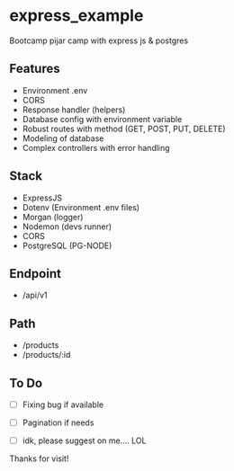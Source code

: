 # express_example
 Bootcamp pijar camp with express js & postgres

## Features
- Environment .env
- CORS
- Response handler (helpers)
- Database config with environment variable
- Robust routes with method (GET, POST, PUT, DELETE)
- Modeling of database
- Complex controllers with error handling

## Stack
- ExpressJS
- Dotenv (Environment .env files)
- Morgan (logger)
- Nodemon (devs runner)
- CORS
- PostgreSQL (PG-NODE)

## Endpoint
- /api/v1

## Path
- /products
- /products/:id

## To Do
- [ ] Fixing bug if available
- [ ] Pagination if needs
- [ ] idk, please suggest on me.... LOL


Thanks for visit!
